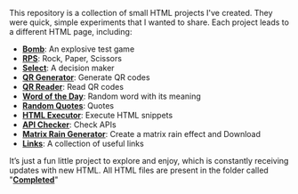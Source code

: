 This repository is a collection of small HTML projects I've created. They were quick, simple experiments that I wanted to share. Each project leads to a different HTML page, including:

- **[Bomb](https://tempestaethel.github.io/Webs-of-Wonder/Completed/Bomb.html)**: An explosive test game
- **[RPS](https://tempestaethel.github.io/Webs-of-Wonder/Completed/RPS.html)**: Rock, Paper, Scissors
- **[Select](https://tempestaethel.github.io/Webs-of-Wonder/Completed/Choose.html)**: A decision maker
- **[QR Generator](https://tempestaethel.github.io/Webs-of-Wonder/Completed/QR%20Generator.html)**: Generate QR codes
- **[QR Reader](https://tempestaethel.github.io/Webs-of-Wonder/Completed/QR%20Reader.html)**: Read QR codes
- **[Word of the Day](https://tempestaethel.github.io/Webs-of-Wonder/Completed/Word%20of%20the%20day.html)**: Random word with its meaning
- **[Random Quotes](https://tempestaethel.github.io/Webs-of-Wonder/Completed/Quotes.html)**: Quotes
- **[HTML Executor](https://tempestaethel.github.io/Webs-of-Wonder/Completed/Html%20Executor.html)**: Execute HTML snippets
- **[API Checker](https://tempestaethel.github.io/Webs-of-Wonder/Completed/API%20Checker.html)**: Check APIs
- **[Matrix Rain Generator](https://tempestaethel.github.io/Webs-of-Wonder/Completed/Walls.html)**: Create a matrix rain effect and Download
- **[Links](https://tempestaethel.github.io/Webs-of-Wonder/Completed/Links.html)**: A collection of useful links


It’s just a fun little project to explore and enjoy, which is constantly receiving updates with new HTML. All HTML files are present in the folder called "**[Completed](https://github.com/TempestAethel/Webs-of-Wonder/tree/main/Completed)**"
